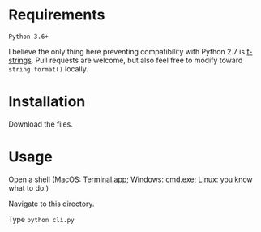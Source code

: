# Requirements

`Python 3.6+`

I believe the only thing here preventing compatibility with Python 2.7 is [f-strings](https://docs.python.org/3/reference/lexical_analysis.html#f-strings). Pull requests are welcome, but also feel free to modify toward `string.format()` locally.

# Installation

Download the files.

# Usage
Open a shell (MacOS: Terminal.app; Windows: cmd.exe; Linux: you know what to do.)

Navigate to this directory.

Type `python cli.py`

